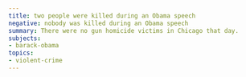 ```yaml
---
title: two people were killed during an Obama speech
negative: nobody was killed during an Obama speech
summary: There were no gun homicide victims in Chicago that day.
subjects:
- barack-obama
topics:
- violent-crime
---
```

